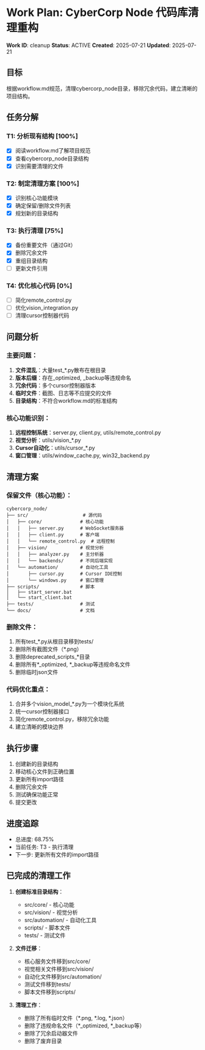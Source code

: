 # Work Plan: CyberCorp Node 代码库清理重构
**Work ID**: cleanup
**Status**: ACTIVE
**Created**: 2025-07-21
**Updated**: 2025-07-21

## 目标
根据workflow.md规范，清理cybercorp_node目录，移除冗余代码，建立清晰的项目结构。

## 任务分解

### T1: 分析现有结构 [100%]
- [x] 阅读workflow.md了解项目规范
- [x] 查看cybercorp_node目录结构
- [x] 识别需要清理的文件

### T2: 制定清理方案 [100%]
- [x] 识别核心功能模块
- [x] 确定保留/删除文件列表
- [x] 规划新的目录结构

### T3: 执行清理 [75%]
- [x] 备份重要文件（通过Git）
- [x] 删除冗余文件
- [x] 重组目录结构
- [ ] 更新文件引用

### T4: 优化核心代码 [0%]
- [ ] 简化remote_control.py
- [ ] 优化vision_integration.py
- [ ] 清理cursor控制器代码

## 问题分析

### 主要问题：
1. **文件混乱**：大量test_*.py散布在根目录
2. **版本后缀**：存在_optimized, _backup等违规命名
3. **冗余代码**：多个cursor控制器版本
4. **临时文件**：截图、日志等不应提交的文件
5. **目录结构**：不符合workflow.md的标准结构

### 核心功能识别：
1. **远程控制系统**：server.py, client.py, utils/remote_control.py
2. **视觉分析**：utils/vision_*.py
3. **Cursor自动化**：utils/cursor_*.py
4. **窗口管理**：utils/window_cache.py, win32_backend.py

## 清理方案

### 保留文件（核心功能）：
```
cybercorp_node/
├── src/                    # 源代码
│   ├── core/              # 核心功能
│   │   ├── server.py      # WebSocket服务器
│   │   ├── client.py      # 客户端
│   │   └── remote_control.py  # 远程控制
│   ├── vision/            # 视觉分析
│   │   ├── analyzer.py    # 主分析器
│   │   └── backends/      # 不同后端实现
│   └── automation/        # 自动化工具
│       ├── cursor.py      # Cursor IDE控制
│       └── windows.py     # 窗口管理
├── scripts/               # 脚本
│   ├── start_server.bat
│   └── start_client.bat
├── tests/                 # 测试
└── docs/                  # 文档
```

### 删除文件：
1. 所有test_*.py从根目录移到tests/
2. 删除所有截图文件（*.png）
3. 删除deprecated_scripts_*目录
4. 删除所有*_optimized, *_backup等违规命名文件
5. 删除临时json文件

### 代码优化重点：
1. 合并多个vision_model_*.py为一个模块化系统
2. 统一cursor控制器接口
3. 简化remote_control.py，移除冗余功能
4. 建立清晰的模块边界

## 执行步骤

1. 创建新的目录结构
2. 移动核心文件到正确位置
3. 更新所有import路径
4. 删除冗余文件
5. 测试确保功能正常
6. 提交更改

## 进度追踪
- 总进度: 68.75%
- 当前任务: T3 - 执行清理
- 下一步: 更新所有文件的import路径

## 已完成的清理工作

1. **创建标准目录结构**：
   - src/core/ - 核心功能
   - src/vision/ - 视觉分析
   - src/automation/ - 自动化工具
   - scripts/ - 脚本文件
   - tests/ - 测试文件

2. **文件迁移**：
   - 核心服务文件移到src/core/
   - 视觉相关文件移到src/vision/
   - 自动化文件移到src/automation/
   - 测试文件移到tests/
   - 脚本文件移到scripts/

3. **清理工作**：
   - 删除了所有临时文件（*.png, *.log, *.json）
   - 删除了违规命名文件（*_optimized, *_backup等）
   - 删除了冗余启动器文件
   - 删除了废弃目录